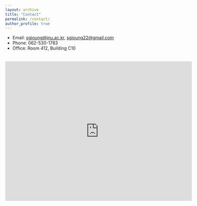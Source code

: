 ```yaml
---
layout: archive
title: "Contact"
permalink: /contact/
author_profile: true
---
```

- Email: sgjoung@jnu.ac.kr, sgjoung22@gmail.com
- Phone: 062-530-1783
- Office: Room 412, Building C10

　　<iframe src="https://www.google.com/maps/embed?pb=!1m18!1m12!1m3!1d26088.62079674884!2d126.87209627431642!3d35.17961840000001!2m3!1f0!2f0!3f0!3m2!1i1024!2i768!4f13.1!3m3!1m2!1s0x35718c559d8965f1%3A0xbd84d850cf186ddf!2z7KCE64Ko64yA7ZWZ6rWQIOqzteuMgCAx7Zi46rSAIEHrj5k!5e0!3m2!1sen!2skr!4v1687842706900!5m2!1sen!2skr" width="600" height="450" style="border:0;" allowfullscreen="" loading="lazy" referrerpolicy="no-referrer-when-downgrade"></iframe>
